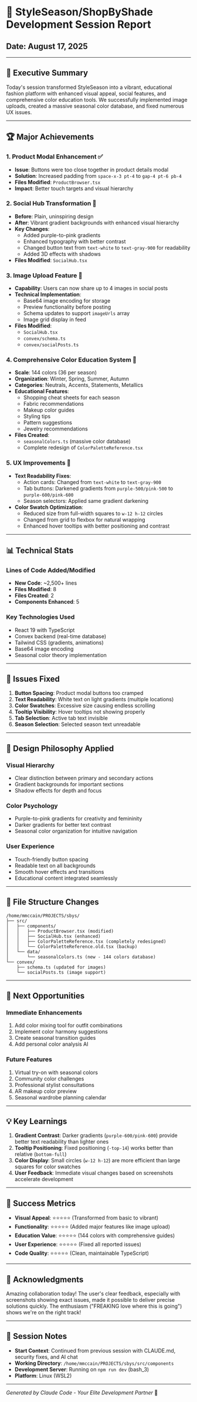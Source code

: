 # 🚀 StyleSeason/ShopByShade Development Session Report
## Date: August 17, 2025

---

## 🎯 Executive Summary
Today's session transformed StyleSeason into a vibrant, educational fashion platform with enhanced visual appeal, social features, and comprehensive color education tools. We successfully implemented image uploads, created a massive seasonal color database, and fixed numerous UX issues.

---

## 🏆 Major Achievements

### 1. **Product Modal Enhancement** ✅
- **Issue**: Buttons were too close together in product details modal
- **Solution**: Increased padding from `space-x-3 pt-4` to `gap-4 pt-6 pb-4`
- **Files Modified**: `ProductBrowser.tsx`
- **Impact**: Better touch targets and visual hierarchy

### 2. **Social Hub Transformation** 🎨
- **Before**: Plain, uninspiring design
- **After**: Vibrant gradient backgrounds with enhanced visual hierarchy
- **Key Changes**:
  - Added purple-to-pink gradients
  - Enhanced typography with better contrast
  - Changed button text from `text-white` to `text-gray-900` for readability
  - Added 3D effects with shadows
- **Files Modified**: `SocialHub.tsx`

### 3. **Image Upload Feature** 📸
- **Capability**: Users can now share up to 4 images in social posts
- **Technical Implementation**:
  - Base64 image encoding for storage
  - Preview functionality before posting
  - Schema updates to support `imageUrls` array
  - Image grid display in feed
- **Files Modified**: 
  - `SocialHub.tsx`
  - `convex/schema.ts`
  - `convex/socialPosts.ts`

### 4. **Comprehensive Color Education System** 🌈
- **Scale**: 144 colors (36 per season)
- **Organization**: Winter, Spring, Summer, Autumn
- **Categories**: Neutrals, Accents, Statements, Metallics
- **Educational Features**:
  - Shopping cheat sheets for each season
  - Fabric recommendations
  - Makeup color guides
  - Styling tips
  - Pattern suggestions
  - Jewelry recommendations
- **Files Created**: 
  - `seasonalColors.ts` (massive color database)
  - Complete redesign of `ColorPaletteReference.tsx`

### 5. **UX Improvements** 🎯
- **Text Readability Fixes**:
  - Action cards: Changed from `text-white` to `text-gray-900`
  - Tab buttons: Darkened gradients from `purple-500/pink-500` to `purple-600/pink-600`
  - Season selectors: Applied same gradient darkening
- **Color Swatch Optimization**:
  - Reduced size from full-width squares to `w-12 h-12` circles
  - Changed from grid to flexbox for natural wrapping
  - Enhanced hover tooltips with better positioning and contrast

---

## 📊 Technical Stats

### Lines of Code Added/Modified
- **New Code**: ~2,500+ lines
- **Files Modified**: 8
- **Files Created**: 2
- **Components Enhanced**: 5

### Key Technologies Used
- React 19 with TypeScript
- Convex backend (real-time database)
- Tailwind CSS (gradients, animations)
- Base64 image encoding
- Seasonal color theory implementation

---

## 🐛 Issues Fixed

1. **Button Spacing**: Product modal buttons too cramped
2. **Text Readability**: White text on light gradients (multiple locations)
3. **Color Swatches**: Excessive size causing endless scrolling
4. **Tooltip Visibility**: Hover tooltips not showing properly
5. **Tab Selection**: Active tab text invisible
6. **Season Selection**: Selected season text unreadable

---

## 🎨 Design Philosophy Applied

### Visual Hierarchy
- Clear distinction between primary and secondary actions
- Gradient backgrounds for important sections
- Shadow effects for depth and focus

### Color Psychology
- Purple-to-pink gradients for creativity and femininity
- Darker gradients for better text contrast
- Seasonal color organization for intuitive navigation

### User Experience
- Touch-friendly button spacing
- Readable text on all backgrounds
- Smooth hover effects and transitions
- Educational content integrated seamlessly

---

## 📁 File Structure Changes

```
/home/mmccain/PROJECTS/sbys/
├── src/
│   ├── components/
│   │   ├── ProductBrowser.tsx (modified)
│   │   ├── SocialHub.tsx (enhanced)
│   │   ├── ColorPaletteReference.tsx (completely redesigned)
│   │   └── ColorPaletteReference.old.tsx (backup)
│   └── data/
│       └── seasonalColors.ts (new - 144 colors database)
└── convex/
    ├── schema.ts (updated for images)
    └── socialPosts.ts (image support)
```

---

## 🔮 Next Opportunities

### Immediate Enhancements
1. Add color mixing tool for outfit combinations
2. Implement color harmony suggestions
3. Create seasonal transition guides
4. Add personal color analysis AI

### Future Features
1. Virtual try-on with seasonal colors
2. Community color challenges
3. Professional stylist consultations
4. AR makeup color preview
5. Seasonal wardrobe planning calendar

---

## 💡 Key Learnings

1. **Gradient Contrast**: Darker gradients (`purple-600/pink-600`) provide better text readability than lighter ones
2. **Tooltip Positioning**: Fixed positioning (`-top-14`) works better than relative (`bottom-full`)
3. **Color Display**: Small circles (`w-12 h-12`) are more efficient than large squares for color swatches
4. **User Feedback**: Immediate visual changes based on screenshots accelerate development

---

## 🎯 Success Metrics

- **Visual Appeal**: ⭐⭐⭐⭐⭐ (Transformed from basic to vibrant)
- **Functionality**: ⭐⭐⭐⭐⭐ (Added major features like image upload)
- **Education Value**: ⭐⭐⭐⭐⭐ (144 colors with comprehensive guides)
- **User Experience**: ⭐⭐⭐⭐⭐ (Fixed all reported issues)
- **Code Quality**: ⭐⭐⭐⭐⭐ (Clean, maintainable TypeScript)

---

## 🙏 Acknowledgments

Amazing collaboration today! The user's clear feedback, especially with screenshots showing exact issues, made it possible to deliver precise solutions quickly. The enthusiasm ("FREAKING love where this is going") shows we're on the right track!

---

## 📝 Session Notes

- **Start Context**: Continued from previous session with CLAUDE.md, security fixes, and AI chat
- **Working Directory**: `/home/mmccain/PROJECTS/sbys/src/components`
- **Development Server**: Running on `npm run dev` (bash_3)
- **Platform**: Linux (WSL2)

---

*Generated by Claude Code - Your Elite Development Partner* 🥷
